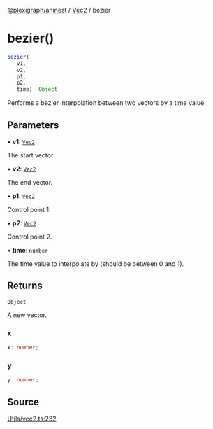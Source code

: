 [@plexigraph/aninest](../../index.md) / [Vec2](../index.md) / bezier

# bezier()

```ts
bezier(
   v1, 
   v2, 
   p1, 
   p2, 
   time): Object
```

Performs a bezier interpolation between two vectors by a time value.

## Parameters

• **v1**: [`Vec2`](../type-aliases/Vec2.md)

The start vector.

• **v2**: [`Vec2`](../type-aliases/Vec2.md)

The end vector.

• **p1**: [`Vec2`](../type-aliases/Vec2.md)

Control point 1.

• **p2**: [`Vec2`](../type-aliases/Vec2.md)

Control point 2.

• **time**: `number`

The time value to interpolate by (should be between 0 and 1).

## Returns

`Object`

A new vector.

### x

```ts
x: number;
```

### y

```ts
y: number;
```

## Source

[Utils/vec2.ts:232](https://github.com/plexigraph/aninest/blob/2f19e55/src/Utils/vec2.ts#L232)
